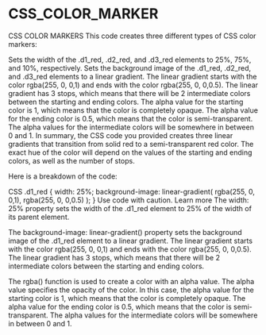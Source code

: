 # CSS_COLOR_MARKER
CSS COLOR MARKERS
This code creates three different types of CSS color markers:

Sets the width of the .d1_red, .d2_red, and .d3_red elements to 25%, 75%, and 10%, respectively.
Sets the background image of the .d1_red, .d2_red, and .d3_red elements to a linear gradient.
The linear gradient starts with the color rgba(255, 0, 0,1) and ends with the color rgba(255, 0, 0,0.5).
The linear gradient has 3 stops, which means that there will be 2 intermediate colors between the starting and ending colors.
The alpha value for the starting color is 1, which means that the color is completely opaque.
The alpha value for the ending color is 0.5, which means that the color is semi-transparent.
The alpha values for the intermediate colors will be somewhere in between 0 and 1.
In summary, the CSS code you provided creates three linear gradients that transition from solid red to a semi-transparent red color. The exact hue of the color will depend on the values of the starting and ending colors, as well as the number of stops.

Here is a breakdown of the code:

CSS
.d1_red {
  width: 25%;
  background-image: linear-gradient(
    rgba(255, 0, 0,1),
    rgba(255, 0, 0,0.5)
  );
}
Use code with caution. Learn more
The width: 25% property sets the width of the .d1_red element to 25% of the width of its parent element.

The background-image: linear-gradient() property sets the background image of the .d1_red element to a linear gradient. The linear gradient starts with the color rgba(255, 0, 0,1) and ends with the color rgba(255, 0, 0,0.5). The linear gradient has 3 stops, which means that there will be 2 intermediate colors between the starting and ending colors.

The rgba() function is used to create a color with an alpha value. The alpha value specifies the opacity of the color. In this case, the alpha value for the starting color is 1, which means that the color is completely opaque. The alpha value for the ending color is 0.5, which means that the color is semi-transparent. The alpha values for the intermediate colors will be somewhere in between 0 and 1.
